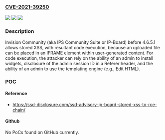 ### [CVE-2021-39250](https://cve.mitre.org/cgi-bin/cvename.cgi?name=CVE-2021-39250)
![](https://img.shields.io/static/v1?label=Product&message=n%2Fa&color=blue)
![](https://img.shields.io/static/v1?label=Version&message=n%2Fa&color=blue)
![](https://img.shields.io/static/v1?label=Vulnerability&message=n%2Fa&color=brighgreen)

### Description

Invision Community (aka IPS Community Suite or IP-Board) before 4.6.5.1 allows stored XSS, with resultant code execution, because an uploaded file can be placed in an IFRAME element within user-generated content. For code execution, the attacker can rely on the ability of an admin to install widgets, disclosure of the admin session ID in a Referer header, and the ability of an admin to use the templating engine (e.g., Edit HTML).

### POC

#### Reference
- https://ssd-disclosure.com/ssd-advisory-ip-board-stored-xss-to-rce-chain/

#### Github
No PoCs found on GitHub currently.

